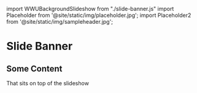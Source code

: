 import WWUBackgroundSlideshow from "./slide-banner.js"
import Placeholder from '@site/static/img/placeholder.jpg';
import Placeholder2 from '@site/static/img/sampleheader.jpg';

# Slide Banner

<wwu-slide-banner class="black-overlay min-height--50vh">
  <wwu-slide src={Placeholder} alt="Autumn leaves"></wwu-slide>
  <wwu-slide src={Placeholder2} alt="Western drone shot"></wwu-slide>

  <h2>Some Content</h2>
  <p>That sits on top of the slideshow</p>
</wwu-slide-banner>